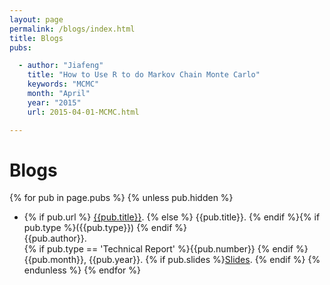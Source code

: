 ```yaml
---
layout: page
permalink: /blogs/index.html
title: Blogs
pubs:

  - author: "Jiafeng"
    title: "How to Use R to do Markov Chain Monte Carlo"
    keywords: "MCMC"
    month: "April"
    year: "2015"
    url: 2015-04-01-MCMC.html

---
```


# Blogs

{% for pub in page.pubs %}
{% unless pub.hidden %}
  - {% if pub.url %} [{{pub.title}}]({{pub.url}}).
    {% else %} {{pub.title}}.
    {% endif %}{% if pub.type %}({{pub.type}})
    {% endif %}<br>
    {{pub.author}}.<br>
    {% if pub.type == 'Technical Report' %}{{pub.number}} 
    {% endif %} {{pub.month}}, {{pub.year}}. {% if pub.slides %}[Slides]({{pub.slides}}).
    {% endif %}
{% endunless %}
{% endfor %}

